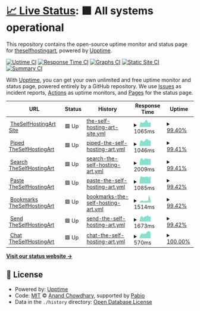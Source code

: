 # [📈 Live Status](https://demo.upptime.js.org): <!--live status--> **🟩 All systems operational**

This repository contains the open-source uptime monitor and status page for [theselfhostingart](https://demo.upptime.js.org), powered by [Upptime](https://github.com/upptime/upptime).

[![Uptime CI](https://github.com/theselfhostingart/UptimeTheSelfHostingArt/workflows/Uptime%20CI/badge.svg)](https://github.com/theselfhostingart/UptimeTheSelfHostingArt/actions?query=workflow%3A%22Uptime+CI%22)
[![Response Time CI](https://github.com/theselfhostingart/UptimeTheSelfHostingArt/workflows/Response%20Time%20CI/badge.svg)](https://github.com/theselfhostingart/UptimeTheSelfHostingArt/actions?query=workflow%3A%22Response+Time+CI%22)
[![Graphs CI](https://github.com/theselfhostingart/UptimeTheSelfHostingArt/workflows/Graphs%20CI/badge.svg)](https://github.com/theselfhostingart/UptimeTheSelfHostingArt/actions?query=workflow%3A%22Graphs+CI%22)
[![Static Site CI](https://github.com/theselfhostingart/UptimeTheSelfHostingArt/workflows/Static%20Site%20CI/badge.svg)](https://github.com/theselfhostingart/UptimeTheSelfHostingArt/actions?query=workflow%3A%22Static+Site+CI%22)
[![Summary CI](https://github.com/theselfhostingart/UptimeTheSelfHostingArt/workflows/Summary%20CI/badge.svg)](https://github.com/theselfhostingart/UptimeTheSelfHostingArt/actions?query=workflow%3A%22Summary+CI%22)

With [Upptime](https://upptime.js.org), you can get your own unlimited and free uptime monitor and status page, powered entirely by a GitHub repository. We use [Issues](https://github.com/theselfhostingart/UptimeTheSelfHostingArt/issues) as incident reports, [Actions](https://github.com/theselfhostingart/UptimeTheSelfHostingArt/actions) as uptime monitors, and [Pages](https://demo.upptime.js.org) for the status page.

<!--start: status pages-->
<!-- This summary is generated by Upptime (https://github.com/upptime/upptime) -->
<!-- Do not edit this manually, your changes will be overwritten -->
<!-- prettier-ignore -->
| URL | Status | History | Response Time | Uptime |
| --- | ------ | ------- | ------------- | ------ |
| <img alt="" src="https://icons.duckduckgo.com/ip3/theselfhosting.art.ico" height="13"> [TheSelfHostingArt Site](https://theselfhosting.art/) | 🟩 Up | [the-self-hosting-art-site.yml](https://github.com/theselfhostingart/UptimeTheSelfHostingArt/commits/HEAD/history/the-self-hosting-art-site.yml) | <details><summary><img alt="Response time graph" src="./graphs/the-self-hosting-art-site/response-time-week.png" height="20"> 1065ms</summary><br><a href="https://uptime.theselfhosting.art/history/the-self-hosting-art-site"><img alt="Response time 920" src="https://img.shields.io/endpoint?url=https%3A%2F%2Fraw.githubusercontent.com%2Ftheselfhostingart%2FUptimeTheSelfHostingArt%2FHEAD%2Fapi%2Fthe-self-hosting-art-site%2Fresponse-time.json"></a><br><a href="https://uptime.theselfhosting.art/history/the-self-hosting-art-site"><img alt="24-hour response time 1091" src="https://img.shields.io/endpoint?url=https%3A%2F%2Fraw.githubusercontent.com%2Ftheselfhostingart%2FUptimeTheSelfHostingArt%2FHEAD%2Fapi%2Fthe-self-hosting-art-site%2Fresponse-time-day.json"></a><br><a href="https://uptime.theselfhosting.art/history/the-self-hosting-art-site"><img alt="7-day response time 1065" src="https://img.shields.io/endpoint?url=https%3A%2F%2Fraw.githubusercontent.com%2Ftheselfhostingart%2FUptimeTheSelfHostingArt%2FHEAD%2Fapi%2Fthe-self-hosting-art-site%2Fresponse-time-week.json"></a><br><a href="https://uptime.theselfhosting.art/history/the-self-hosting-art-site"><img alt="30-day response time 980" src="https://img.shields.io/endpoint?url=https%3A%2F%2Fraw.githubusercontent.com%2Ftheselfhostingart%2FUptimeTheSelfHostingArt%2FHEAD%2Fapi%2Fthe-self-hosting-art-site%2Fresponse-time-month.json"></a><br><a href="https://uptime.theselfhosting.art/history/the-self-hosting-art-site"><img alt="1-year response time 920" src="https://img.shields.io/endpoint?url=https%3A%2F%2Fraw.githubusercontent.com%2Ftheselfhostingart%2FUptimeTheSelfHostingArt%2FHEAD%2Fapi%2Fthe-self-hosting-art-site%2Fresponse-time-year.json"></a></details> | <details><summary><a href="https://uptime.theselfhosting.art/history/the-self-hosting-art-site">99.40%</a></summary><a href="https://uptime.theselfhosting.art/history/the-self-hosting-art-site"><img alt="All-time uptime 95.75%" src="https://img.shields.io/endpoint?url=https%3A%2F%2Fraw.githubusercontent.com%2Ftheselfhostingart%2FUptimeTheSelfHostingArt%2FHEAD%2Fapi%2Fthe-self-hosting-art-site%2Fuptime.json"></a><br><a href="https://uptime.theselfhosting.art/history/the-self-hosting-art-site"><img alt="24-hour uptime 100.00%" src="https://img.shields.io/endpoint?url=https%3A%2F%2Fraw.githubusercontent.com%2Ftheselfhostingart%2FUptimeTheSelfHostingArt%2FHEAD%2Fapi%2Fthe-self-hosting-art-site%2Fuptime-day.json"></a><br><a href="https://uptime.theselfhosting.art/history/the-self-hosting-art-site"><img alt="7-day uptime 99.40%" src="https://img.shields.io/endpoint?url=https%3A%2F%2Fraw.githubusercontent.com%2Ftheselfhostingart%2FUptimeTheSelfHostingArt%2FHEAD%2Fapi%2Fthe-self-hosting-art-site%2Fuptime-week.json"></a><br><a href="https://uptime.theselfhosting.art/history/the-self-hosting-art-site"><img alt="30-day uptime 99.61%" src="https://img.shields.io/endpoint?url=https%3A%2F%2Fraw.githubusercontent.com%2Ftheselfhostingart%2FUptimeTheSelfHostingArt%2FHEAD%2Fapi%2Fthe-self-hosting-art-site%2Fuptime-month.json"></a><br><a href="https://uptime.theselfhosting.art/history/the-self-hosting-art-site"><img alt="1-year uptime 95.75%" src="https://img.shields.io/endpoint?url=https%3A%2F%2Fraw.githubusercontent.com%2Ftheselfhostingart%2FUptimeTheSelfHostingArt%2FHEAD%2Fapi%2Fthe-self-hosting-art-site%2Fuptime-year.json"></a></details>
| <img alt="" src="https://icons.duckduckgo.com/ip3/piped.theselfhosting.art.ico" height="13"> [Piped TheSelfHostingArt](https://piped.theselfhosting.art/) | 🟩 Up | [piped-the-self-hosting-art.yml](https://github.com/theselfhostingart/UptimeTheSelfHostingArt/commits/HEAD/history/piped-the-self-hosting-art.yml) | <details><summary><img alt="Response time graph" src="./graphs/piped-the-self-hosting-art/response-time-week.png" height="20"> 1046ms</summary><br><a href="https://uptime.theselfhosting.art/history/piped-the-self-hosting-art"><img alt="Response time 1109" src="https://img.shields.io/endpoint?url=https%3A%2F%2Fraw.githubusercontent.com%2Ftheselfhostingart%2FUptimeTheSelfHostingArt%2FHEAD%2Fapi%2Fpiped-the-self-hosting-art%2Fresponse-time.json"></a><br><a href="https://uptime.theselfhosting.art/history/piped-the-self-hosting-art"><img alt="24-hour response time 1109" src="https://img.shields.io/endpoint?url=https%3A%2F%2Fraw.githubusercontent.com%2Ftheselfhostingart%2FUptimeTheSelfHostingArt%2FHEAD%2Fapi%2Fpiped-the-self-hosting-art%2Fresponse-time-day.json"></a><br><a href="https://uptime.theselfhosting.art/history/piped-the-self-hosting-art"><img alt="7-day response time 1046" src="https://img.shields.io/endpoint?url=https%3A%2F%2Fraw.githubusercontent.com%2Ftheselfhostingart%2FUptimeTheSelfHostingArt%2FHEAD%2Fapi%2Fpiped-the-self-hosting-art%2Fresponse-time-week.json"></a><br><a href="https://uptime.theselfhosting.art/history/piped-the-self-hosting-art"><img alt="30-day response time 1108" src="https://img.shields.io/endpoint?url=https%3A%2F%2Fraw.githubusercontent.com%2Ftheselfhostingart%2FUptimeTheSelfHostingArt%2FHEAD%2Fapi%2Fpiped-the-self-hosting-art%2Fresponse-time-month.json"></a><br><a href="https://uptime.theselfhosting.art/history/piped-the-self-hosting-art"><img alt="1-year response time 1109" src="https://img.shields.io/endpoint?url=https%3A%2F%2Fraw.githubusercontent.com%2Ftheselfhostingart%2FUptimeTheSelfHostingArt%2FHEAD%2Fapi%2Fpiped-the-self-hosting-art%2Fresponse-time-year.json"></a></details> | <details><summary><a href="https://uptime.theselfhosting.art/history/piped-the-self-hosting-art">99.41%</a></summary><a href="https://uptime.theselfhosting.art/history/piped-the-self-hosting-art"><img alt="All-time uptime 92.64%" src="https://img.shields.io/endpoint?url=https%3A%2F%2Fraw.githubusercontent.com%2Ftheselfhostingart%2FUptimeTheSelfHostingArt%2FHEAD%2Fapi%2Fpiped-the-self-hosting-art%2Fuptime.json"></a><br><a href="https://uptime.theselfhosting.art/history/piped-the-self-hosting-art"><img alt="24-hour uptime 100.00%" src="https://img.shields.io/endpoint?url=https%3A%2F%2Fraw.githubusercontent.com%2Ftheselfhostingart%2FUptimeTheSelfHostingArt%2FHEAD%2Fapi%2Fpiped-the-self-hosting-art%2Fuptime-day.json"></a><br><a href="https://uptime.theselfhosting.art/history/piped-the-self-hosting-art"><img alt="7-day uptime 99.41%" src="https://img.shields.io/endpoint?url=https%3A%2F%2Fraw.githubusercontent.com%2Ftheselfhostingart%2FUptimeTheSelfHostingArt%2FHEAD%2Fapi%2Fpiped-the-self-hosting-art%2Fuptime-week.json"></a><br><a href="https://uptime.theselfhosting.art/history/piped-the-self-hosting-art"><img alt="30-day uptime 99.23%" src="https://img.shields.io/endpoint?url=https%3A%2F%2Fraw.githubusercontent.com%2Ftheselfhostingart%2FUptimeTheSelfHostingArt%2FHEAD%2Fapi%2Fpiped-the-self-hosting-art%2Fuptime-month.json"></a><br><a href="https://uptime.theselfhosting.art/history/piped-the-self-hosting-art"><img alt="1-year uptime 92.64%" src="https://img.shields.io/endpoint?url=https%3A%2F%2Fraw.githubusercontent.com%2Ftheselfhostingart%2FUptimeTheSelfHostingArt%2FHEAD%2Fapi%2Fpiped-the-self-hosting-art%2Fuptime-year.json"></a></details>
| <img alt="" src="https://icons.duckduckgo.com/ip3/search.theselfhosting.art.ico" height="13"> [Search TheSelfHostingArt](https://search.theselfhosting.art/) | 🟩 Up | [search-the-self-hosting-art.yml](https://github.com/theselfhostingart/UptimeTheSelfHostingArt/commits/HEAD/history/search-the-self-hosting-art.yml) | <details><summary><img alt="Response time graph" src="./graphs/search-the-self-hosting-art/response-time-week.png" height="20"> 2009ms</summary><br><a href="https://uptime.theselfhosting.art/history/search-the-self-hosting-art"><img alt="Response time 1589" src="https://img.shields.io/endpoint?url=https%3A%2F%2Fraw.githubusercontent.com%2Ftheselfhostingart%2FUptimeTheSelfHostingArt%2FHEAD%2Fapi%2Fsearch-the-self-hosting-art%2Fresponse-time.json"></a><br><a href="https://uptime.theselfhosting.art/history/search-the-self-hosting-art"><img alt="24-hour response time 1962" src="https://img.shields.io/endpoint?url=https%3A%2F%2Fraw.githubusercontent.com%2Ftheselfhostingart%2FUptimeTheSelfHostingArt%2FHEAD%2Fapi%2Fsearch-the-self-hosting-art%2Fresponse-time-day.json"></a><br><a href="https://uptime.theselfhosting.art/history/search-the-self-hosting-art"><img alt="7-day response time 2009" src="https://img.shields.io/endpoint?url=https%3A%2F%2Fraw.githubusercontent.com%2Ftheselfhostingart%2FUptimeTheSelfHostingArt%2FHEAD%2Fapi%2Fsearch-the-self-hosting-art%2Fresponse-time-week.json"></a><br><a href="https://uptime.theselfhosting.art/history/search-the-self-hosting-art"><img alt="30-day response time 2097" src="https://img.shields.io/endpoint?url=https%3A%2F%2Fraw.githubusercontent.com%2Ftheselfhostingart%2FUptimeTheSelfHostingArt%2FHEAD%2Fapi%2Fsearch-the-self-hosting-art%2Fresponse-time-month.json"></a><br><a href="https://uptime.theselfhosting.art/history/search-the-self-hosting-art"><img alt="1-year response time 1589" src="https://img.shields.io/endpoint?url=https%3A%2F%2Fraw.githubusercontent.com%2Ftheselfhostingart%2FUptimeTheSelfHostingArt%2FHEAD%2Fapi%2Fsearch-the-self-hosting-art%2Fresponse-time-year.json"></a></details> | <details><summary><a href="https://uptime.theselfhosting.art/history/search-the-self-hosting-art">99.41%</a></summary><a href="https://uptime.theselfhosting.art/history/search-the-self-hosting-art"><img alt="All-time uptime 93.14%" src="https://img.shields.io/endpoint?url=https%3A%2F%2Fraw.githubusercontent.com%2Ftheselfhostingart%2FUptimeTheSelfHostingArt%2FHEAD%2Fapi%2Fsearch-the-self-hosting-art%2Fuptime.json"></a><br><a href="https://uptime.theselfhosting.art/history/search-the-self-hosting-art"><img alt="24-hour uptime 100.00%" src="https://img.shields.io/endpoint?url=https%3A%2F%2Fraw.githubusercontent.com%2Ftheselfhostingart%2FUptimeTheSelfHostingArt%2FHEAD%2Fapi%2Fsearch-the-self-hosting-art%2Fuptime-day.json"></a><br><a href="https://uptime.theselfhosting.art/history/search-the-self-hosting-art"><img alt="7-day uptime 99.41%" src="https://img.shields.io/endpoint?url=https%3A%2F%2Fraw.githubusercontent.com%2Ftheselfhostingart%2FUptimeTheSelfHostingArt%2FHEAD%2Fapi%2Fsearch-the-self-hosting-art%2Fuptime-week.json"></a><br><a href="https://uptime.theselfhosting.art/history/search-the-self-hosting-art"><img alt="30-day uptime 99.24%" src="https://img.shields.io/endpoint?url=https%3A%2F%2Fraw.githubusercontent.com%2Ftheselfhostingart%2FUptimeTheSelfHostingArt%2FHEAD%2Fapi%2Fsearch-the-self-hosting-art%2Fuptime-month.json"></a><br><a href="https://uptime.theselfhosting.art/history/search-the-self-hosting-art"><img alt="1-year uptime 93.14%" src="https://img.shields.io/endpoint?url=https%3A%2F%2Fraw.githubusercontent.com%2Ftheselfhostingart%2FUptimeTheSelfHostingArt%2FHEAD%2Fapi%2Fsearch-the-self-hosting-art%2Fuptime-year.json"></a></details>
| <img alt="" src="https://icons.duckduckgo.com/ip3/paste.theselfhosting.art.ico" height="13"> [Paste TheSelfHostingArt](https://paste.theselfhosting.art/) | 🟩 Up | [paste-the-self-hosting-art.yml](https://github.com/theselfhostingart/UptimeTheSelfHostingArt/commits/HEAD/history/paste-the-self-hosting-art.yml) | <details><summary><img alt="Response time graph" src="./graphs/paste-the-self-hosting-art/response-time-week.png" height="20"> 1085ms</summary><br><a href="https://uptime.theselfhosting.art/history/paste-the-self-hosting-art"><img alt="Response time 985" src="https://img.shields.io/endpoint?url=https%3A%2F%2Fraw.githubusercontent.com%2Ftheselfhostingart%2FUptimeTheSelfHostingArt%2FHEAD%2Fapi%2Fpaste-the-self-hosting-art%2Fresponse-time.json"></a><br><a href="https://uptime.theselfhosting.art/history/paste-the-self-hosting-art"><img alt="24-hour response time 1175" src="https://img.shields.io/endpoint?url=https%3A%2F%2Fraw.githubusercontent.com%2Ftheselfhostingart%2FUptimeTheSelfHostingArt%2FHEAD%2Fapi%2Fpaste-the-self-hosting-art%2Fresponse-time-day.json"></a><br><a href="https://uptime.theselfhosting.art/history/paste-the-self-hosting-art"><img alt="7-day response time 1085" src="https://img.shields.io/endpoint?url=https%3A%2F%2Fraw.githubusercontent.com%2Ftheselfhostingart%2FUptimeTheSelfHostingArt%2FHEAD%2Fapi%2Fpaste-the-self-hosting-art%2Fresponse-time-week.json"></a><br><a href="https://uptime.theselfhosting.art/history/paste-the-self-hosting-art"><img alt="30-day response time 1120" src="https://img.shields.io/endpoint?url=https%3A%2F%2Fraw.githubusercontent.com%2Ftheselfhostingart%2FUptimeTheSelfHostingArt%2FHEAD%2Fapi%2Fpaste-the-self-hosting-art%2Fresponse-time-month.json"></a><br><a href="https://uptime.theselfhosting.art/history/paste-the-self-hosting-art"><img alt="1-year response time 985" src="https://img.shields.io/endpoint?url=https%3A%2F%2Fraw.githubusercontent.com%2Ftheselfhostingart%2FUptimeTheSelfHostingArt%2FHEAD%2Fapi%2Fpaste-the-self-hosting-art%2Fresponse-time-year.json"></a></details> | <details><summary><a href="https://uptime.theselfhosting.art/history/paste-the-self-hosting-art">99.42%</a></summary><a href="https://uptime.theselfhosting.art/history/paste-the-self-hosting-art"><img alt="All-time uptime 87.81%" src="https://img.shields.io/endpoint?url=https%3A%2F%2Fraw.githubusercontent.com%2Ftheselfhostingart%2FUptimeTheSelfHostingArt%2FHEAD%2Fapi%2Fpaste-the-self-hosting-art%2Fuptime.json"></a><br><a href="https://uptime.theselfhosting.art/history/paste-the-self-hosting-art"><img alt="24-hour uptime 100.00%" src="https://img.shields.io/endpoint?url=https%3A%2F%2Fraw.githubusercontent.com%2Ftheselfhostingart%2FUptimeTheSelfHostingArt%2FHEAD%2Fapi%2Fpaste-the-self-hosting-art%2Fuptime-day.json"></a><br><a href="https://uptime.theselfhosting.art/history/paste-the-self-hosting-art"><img alt="7-day uptime 99.42%" src="https://img.shields.io/endpoint?url=https%3A%2F%2Fraw.githubusercontent.com%2Ftheselfhostingart%2FUptimeTheSelfHostingArt%2FHEAD%2Fapi%2Fpaste-the-self-hosting-art%2Fuptime-week.json"></a><br><a href="https://uptime.theselfhosting.art/history/paste-the-self-hosting-art"><img alt="30-day uptime 99.30%" src="https://img.shields.io/endpoint?url=https%3A%2F%2Fraw.githubusercontent.com%2Ftheselfhostingart%2FUptimeTheSelfHostingArt%2FHEAD%2Fapi%2Fpaste-the-self-hosting-art%2Fuptime-month.json"></a><br><a href="https://uptime.theselfhosting.art/history/paste-the-self-hosting-art"><img alt="1-year uptime 87.81%" src="https://img.shields.io/endpoint?url=https%3A%2F%2Fraw.githubusercontent.com%2Ftheselfhostingart%2FUptimeTheSelfHostingArt%2FHEAD%2Fapi%2Fpaste-the-self-hosting-art%2Fuptime-year.json"></a></details>
| <img alt="" src="https://icons.duckduckgo.com/ip3/bookmarks.theselfhosting.art.ico" height="13"> [Bookmarks TheSelfHostingArt](https://bookmarks.theselfhosting.art) | 🟩 Up | [bookmarks-the-self-hosting-art.yml](https://github.com/theselfhostingart/UptimeTheSelfHostingArt/commits/HEAD/history/bookmarks-the-self-hosting-art.yml) | <details><summary><img alt="Response time graph" src="./graphs/bookmarks-the-self-hosting-art/response-time-week.png" height="20"> 1514ms</summary><br><a href="https://uptime.theselfhosting.art/history/bookmarks-the-self-hosting-art"><img alt="Response time 966" src="https://img.shields.io/endpoint?url=https%3A%2F%2Fraw.githubusercontent.com%2Ftheselfhostingart%2FUptimeTheSelfHostingArt%2FHEAD%2Fapi%2Fbookmarks-the-self-hosting-art%2Fresponse-time.json"></a><br><a href="https://uptime.theselfhosting.art/history/bookmarks-the-self-hosting-art"><img alt="24-hour response time 1163" src="https://img.shields.io/endpoint?url=https%3A%2F%2Fraw.githubusercontent.com%2Ftheselfhostingart%2FUptimeTheSelfHostingArt%2FHEAD%2Fapi%2Fbookmarks-the-self-hosting-art%2Fresponse-time-day.json"></a><br><a href="https://uptime.theselfhosting.art/history/bookmarks-the-self-hosting-art"><img alt="7-day response time 1514" src="https://img.shields.io/endpoint?url=https%3A%2F%2Fraw.githubusercontent.com%2Ftheselfhostingart%2FUptimeTheSelfHostingArt%2FHEAD%2Fapi%2Fbookmarks-the-self-hosting-art%2Fresponse-time-week.json"></a><br><a href="https://uptime.theselfhosting.art/history/bookmarks-the-self-hosting-art"><img alt="30-day response time 1173" src="https://img.shields.io/endpoint?url=https%3A%2F%2Fraw.githubusercontent.com%2Ftheselfhostingart%2FUptimeTheSelfHostingArt%2FHEAD%2Fapi%2Fbookmarks-the-self-hosting-art%2Fresponse-time-month.json"></a><br><a href="https://uptime.theselfhosting.art/history/bookmarks-the-self-hosting-art"><img alt="1-year response time 966" src="https://img.shields.io/endpoint?url=https%3A%2F%2Fraw.githubusercontent.com%2Ftheselfhostingart%2FUptimeTheSelfHostingArt%2FHEAD%2Fapi%2Fbookmarks-the-self-hosting-art%2Fresponse-time-year.json"></a></details> | <details><summary><a href="https://uptime.theselfhosting.art/history/bookmarks-the-self-hosting-art">99.42%</a></summary><a href="https://uptime.theselfhosting.art/history/bookmarks-the-self-hosting-art"><img alt="All-time uptime 87.77%" src="https://img.shields.io/endpoint?url=https%3A%2F%2Fraw.githubusercontent.com%2Ftheselfhostingart%2FUptimeTheSelfHostingArt%2FHEAD%2Fapi%2Fbookmarks-the-self-hosting-art%2Fuptime.json"></a><br><a href="https://uptime.theselfhosting.art/history/bookmarks-the-self-hosting-art"><img alt="24-hour uptime 100.00%" src="https://img.shields.io/endpoint?url=https%3A%2F%2Fraw.githubusercontent.com%2Ftheselfhostingart%2FUptimeTheSelfHostingArt%2FHEAD%2Fapi%2Fbookmarks-the-self-hosting-art%2Fuptime-day.json"></a><br><a href="https://uptime.theselfhosting.art/history/bookmarks-the-self-hosting-art"><img alt="7-day uptime 99.42%" src="https://img.shields.io/endpoint?url=https%3A%2F%2Fraw.githubusercontent.com%2Ftheselfhostingart%2FUptimeTheSelfHostingArt%2FHEAD%2Fapi%2Fbookmarks-the-self-hosting-art%2Fuptime-week.json"></a><br><a href="https://uptime.theselfhosting.art/history/bookmarks-the-self-hosting-art"><img alt="30-day uptime 99.29%" src="https://img.shields.io/endpoint?url=https%3A%2F%2Fraw.githubusercontent.com%2Ftheselfhostingart%2FUptimeTheSelfHostingArt%2FHEAD%2Fapi%2Fbookmarks-the-self-hosting-art%2Fuptime-month.json"></a><br><a href="https://uptime.theselfhosting.art/history/bookmarks-the-self-hosting-art"><img alt="1-year uptime 87.77%" src="https://img.shields.io/endpoint?url=https%3A%2F%2Fraw.githubusercontent.com%2Ftheselfhostingart%2FUptimeTheSelfHostingArt%2FHEAD%2Fapi%2Fbookmarks-the-self-hosting-art%2Fuptime-year.json"></a></details>
| <img alt="" src="https://icons.duckduckgo.com/ip3/send.theselfhosting.art.ico" height="13"> [Send TheSelfHostingArt](https://send.theselfhosting.art/) | 🟩 Up | [send-the-self-hosting-art.yml](https://github.com/theselfhostingart/UptimeTheSelfHostingArt/commits/HEAD/history/send-the-self-hosting-art.yml) | <details><summary><img alt="Response time graph" src="./graphs/send-the-self-hosting-art/response-time-week.png" height="20"> 1673ms</summary><br><a href="https://uptime.theselfhosting.art/history/send-the-self-hosting-art"><img alt="Response time 1735" src="https://img.shields.io/endpoint?url=https%3A%2F%2Fraw.githubusercontent.com%2Ftheselfhostingart%2FUptimeTheSelfHostingArt%2FHEAD%2Fapi%2Fsend-the-self-hosting-art%2Fresponse-time.json"></a><br><a href="https://uptime.theselfhosting.art/history/send-the-self-hosting-art"><img alt="24-hour response time 1841" src="https://img.shields.io/endpoint?url=https%3A%2F%2Fraw.githubusercontent.com%2Ftheselfhostingart%2FUptimeTheSelfHostingArt%2FHEAD%2Fapi%2Fsend-the-self-hosting-art%2Fresponse-time-day.json"></a><br><a href="https://uptime.theselfhosting.art/history/send-the-self-hosting-art"><img alt="7-day response time 1673" src="https://img.shields.io/endpoint?url=https%3A%2F%2Fraw.githubusercontent.com%2Ftheselfhostingart%2FUptimeTheSelfHostingArt%2FHEAD%2Fapi%2Fsend-the-self-hosting-art%2Fresponse-time-week.json"></a><br><a href="https://uptime.theselfhosting.art/history/send-the-self-hosting-art"><img alt="30-day response time 1673" src="https://img.shields.io/endpoint?url=https%3A%2F%2Fraw.githubusercontent.com%2Ftheselfhostingart%2FUptimeTheSelfHostingArt%2FHEAD%2Fapi%2Fsend-the-self-hosting-art%2Fresponse-time-month.json"></a><br><a href="https://uptime.theselfhosting.art/history/send-the-self-hosting-art"><img alt="1-year response time 1735" src="https://img.shields.io/endpoint?url=https%3A%2F%2Fraw.githubusercontent.com%2Ftheselfhostingart%2FUptimeTheSelfHostingArt%2FHEAD%2Fapi%2Fsend-the-self-hosting-art%2Fresponse-time-year.json"></a></details> | <details><summary><a href="https://uptime.theselfhosting.art/history/send-the-self-hosting-art">99.42%</a></summary><a href="https://uptime.theselfhosting.art/history/send-the-self-hosting-art"><img alt="All-time uptime 92.80%" src="https://img.shields.io/endpoint?url=https%3A%2F%2Fraw.githubusercontent.com%2Ftheselfhostingart%2FUptimeTheSelfHostingArt%2FHEAD%2Fapi%2Fsend-the-self-hosting-art%2Fuptime.json"></a><br><a href="https://uptime.theselfhosting.art/history/send-the-self-hosting-art"><img alt="24-hour uptime 100.00%" src="https://img.shields.io/endpoint?url=https%3A%2F%2Fraw.githubusercontent.com%2Ftheselfhostingart%2FUptimeTheSelfHostingArt%2FHEAD%2Fapi%2Fsend-the-self-hosting-art%2Fuptime-day.json"></a><br><a href="https://uptime.theselfhosting.art/history/send-the-self-hosting-art"><img alt="7-day uptime 99.42%" src="https://img.shields.io/endpoint?url=https%3A%2F%2Fraw.githubusercontent.com%2Ftheselfhostingart%2FUptimeTheSelfHostingArt%2FHEAD%2Fapi%2Fsend-the-self-hosting-art%2Fuptime-week.json"></a><br><a href="https://uptime.theselfhosting.art/history/send-the-self-hosting-art"><img alt="30-day uptime 99.32%" src="https://img.shields.io/endpoint?url=https%3A%2F%2Fraw.githubusercontent.com%2Ftheselfhostingart%2FUptimeTheSelfHostingArt%2FHEAD%2Fapi%2Fsend-the-self-hosting-art%2Fuptime-month.json"></a><br><a href="https://uptime.theselfhosting.art/history/send-the-self-hosting-art"><img alt="1-year uptime 92.80%" src="https://img.shields.io/endpoint?url=https%3A%2F%2Fraw.githubusercontent.com%2Ftheselfhostingart%2FUptimeTheSelfHostingArt%2FHEAD%2Fapi%2Fsend-the-self-hosting-art%2Fuptime-year.json"></a></details>
| <img alt="" src="https://icons.duckduckgo.com/ip3/chat.theselfhosting.art.ico" height="13"> [Chat TheSelfHostingArt](https://chat.theselfhosting.art/) | 🟩 Up | [chat-the-self-hosting-art.yml](https://github.com/theselfhostingart/UptimeTheSelfHostingArt/commits/HEAD/history/chat-the-self-hosting-art.yml) | <details><summary><img alt="Response time graph" src="./graphs/chat-the-self-hosting-art/response-time-week.png" height="20"> 570ms</summary><br><a href="https://uptime.theselfhosting.art/history/chat-the-self-hosting-art"><img alt="Response time 535" src="https://img.shields.io/endpoint?url=https%3A%2F%2Fraw.githubusercontent.com%2Ftheselfhostingart%2FUptimeTheSelfHostingArt%2FHEAD%2Fapi%2Fchat-the-self-hosting-art%2Fresponse-time.json"></a><br><a href="https://uptime.theselfhosting.art/history/chat-the-self-hosting-art"><img alt="24-hour response time 590" src="https://img.shields.io/endpoint?url=https%3A%2F%2Fraw.githubusercontent.com%2Ftheselfhostingart%2FUptimeTheSelfHostingArt%2FHEAD%2Fapi%2Fchat-the-self-hosting-art%2Fresponse-time-day.json"></a><br><a href="https://uptime.theselfhosting.art/history/chat-the-self-hosting-art"><img alt="7-day response time 570" src="https://img.shields.io/endpoint?url=https%3A%2F%2Fraw.githubusercontent.com%2Ftheselfhostingart%2FUptimeTheSelfHostingArt%2FHEAD%2Fapi%2Fchat-the-self-hosting-art%2Fresponse-time-week.json"></a><br><a href="https://uptime.theselfhosting.art/history/chat-the-self-hosting-art"><img alt="30-day response time 550" src="https://img.shields.io/endpoint?url=https%3A%2F%2Fraw.githubusercontent.com%2Ftheselfhostingart%2FUptimeTheSelfHostingArt%2FHEAD%2Fapi%2Fchat-the-self-hosting-art%2Fresponse-time-month.json"></a><br><a href="https://uptime.theselfhosting.art/history/chat-the-self-hosting-art"><img alt="1-year response time 535" src="https://img.shields.io/endpoint?url=https%3A%2F%2Fraw.githubusercontent.com%2Ftheselfhostingart%2FUptimeTheSelfHostingArt%2FHEAD%2Fapi%2Fchat-the-self-hosting-art%2Fresponse-time-year.json"></a></details> | <details><summary><a href="https://uptime.theselfhosting.art/history/chat-the-self-hosting-art">100.00%</a></summary><a href="https://uptime.theselfhosting.art/history/chat-the-self-hosting-art"><img alt="All-time uptime 87.19%" src="https://img.shields.io/endpoint?url=https%3A%2F%2Fraw.githubusercontent.com%2Ftheselfhostingart%2FUptimeTheSelfHostingArt%2FHEAD%2Fapi%2Fchat-the-self-hosting-art%2Fuptime.json"></a><br><a href="https://uptime.theselfhosting.art/history/chat-the-self-hosting-art"><img alt="24-hour uptime 100.00%" src="https://img.shields.io/endpoint?url=https%3A%2F%2Fraw.githubusercontent.com%2Ftheselfhostingart%2FUptimeTheSelfHostingArt%2FHEAD%2Fapi%2Fchat-the-self-hosting-art%2Fuptime-day.json"></a><br><a href="https://uptime.theselfhosting.art/history/chat-the-self-hosting-art"><img alt="7-day uptime 100.00%" src="https://img.shields.io/endpoint?url=https%3A%2F%2Fraw.githubusercontent.com%2Ftheselfhostingart%2FUptimeTheSelfHostingArt%2FHEAD%2Fapi%2Fchat-the-self-hosting-art%2Fuptime-week.json"></a><br><a href="https://uptime.theselfhosting.art/history/chat-the-self-hosting-art"><img alt="30-day uptime 100.00%" src="https://img.shields.io/endpoint?url=https%3A%2F%2Fraw.githubusercontent.com%2Ftheselfhostingart%2FUptimeTheSelfHostingArt%2FHEAD%2Fapi%2Fchat-the-self-hosting-art%2Fuptime-month.json"></a><br><a href="https://uptime.theselfhosting.art/history/chat-the-self-hosting-art"><img alt="1-year uptime 87.19%" src="https://img.shields.io/endpoint?url=https%3A%2F%2Fraw.githubusercontent.com%2Ftheselfhostingart%2FUptimeTheSelfHostingArt%2FHEAD%2Fapi%2Fchat-the-self-hosting-art%2Fuptime-year.json"></a></details>

<!--end: status pages-->

[**Visit our status website →**](https://demo.upptime.js.org)

## 📄 License

- Powered by: [Upptime](https://github.com/upptime/upptime)
- Code: [MIT](./LICENSE) © [Anand Chowdhary](https://anandchowdhary.com), supported by [Pabio](https://pabio.com)
- Data in the `./history` directory: [Open Database License](https://opendatacommons.org/licenses/odbl/1-0/)
